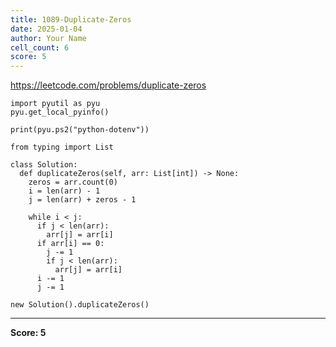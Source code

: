 ```yaml
---
title: 1089-Duplicate-Zeros
date: 2025-01-04
author: Your Name
cell_count: 6
score: 5
---
```


https://leetcode.com/problems/duplicate-zeros


```
import pyutil as pyu
pyu.get_local_pyinfo()
```


```
print(pyu.ps2("python-dotenv"))
```


```
from typing import List
```


```
class Solution:
  def duplicateZeros(self, arr: List[int]) -> None:
    zeros = arr.count(0)
    i = len(arr) - 1
    j = len(arr) + zeros - 1

    while i < j:
      if j < len(arr):
        arr[j] = arr[i]
      if arr[i] == 0:
        j -= 1
        if j < len(arr):
          arr[j] = arr[i]
      i -= 1
      j -= 1
```


```
new Solution().duplicateZeros()
```


---
**Score: 5**